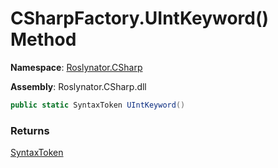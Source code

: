 # CSharpFactory\.UIntKeyword\(\) Method

**Namespace**: [Roslynator.CSharp](../../README.md)

**Assembly**: Roslynator\.CSharp\.dll

```csharp
public static SyntaxToken UIntKeyword()
```

### Returns

[SyntaxToken](https://docs.microsoft.com/en-us/dotnet/api/microsoft.codeanalysis.syntaxtoken)


